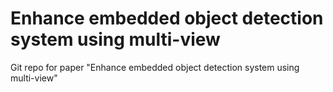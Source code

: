 # Enhance embedded object detection system using multi-view
Git repo for paper "Enhance embedded object detection system using multi-view"

